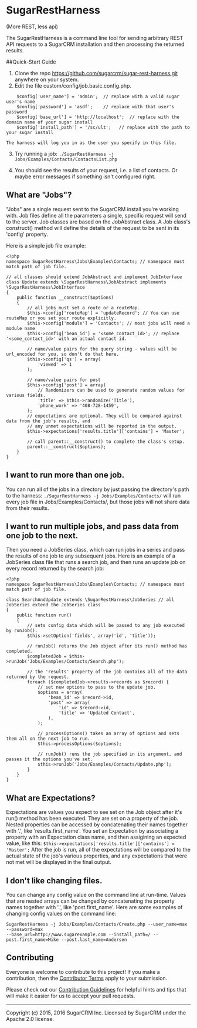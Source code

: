 # SugarRestHarness
(More REST, less api)

The SugarRestHarness is a command line tool for sending arbitrary REST API requests to a SugarCRM 
installation and then processing the returned results.

##Quick-Start Guide
1. Clone the repo https://github.com/sugarcrm/sugar-rest-harness.git anywhere on your system.
2. Edit the file custom/config/job.basic.config.php.
```
    $config['user_name'] = 'admin';  // replace with a valid sugar user's name
    $config['password'] = 'asdf';    // replace with that user's password
    $config['base_url'] = 'http://localhost';  // replace with the domain name of your sugar install
    $config['install_path'] = '/sc/ult';   // replace with the path to your sugar install
```
    The harness will log you in as the user you specify in this file.
    
3. Try running a job:
`./SugarRestHarness -j Jobs/Examples/Contacts/ContactsList.php`

4. You should see the results of your request, i.e. a list of contacts. Or maybe error messages
if something isn't configured right.
    

## What are "Jobs"?
"Jobs" are a single request sent to the SugarCRM install you're working with. 
Job files define all the parameters a single, specific request will send to the server.
Job classes are based on the JobAbstract class. A Job class's construct() method will define
the details of the request to be sent in its 'config' property. 

Here is a simple job file example:
```
<?php
namespace SugarRestHarness\Jobs\Examples\Contacts; // namespace must match path of job file.

// all classes should extend JobAbstract and implement JobInterface
class Update extends \SugarRestHarness\JobAbstract implements \SugarRestHarness\JobInterface 
{
    public function __construct($options)
    {
        // all jobs must set a route or a routeMap.
        $this->config['routeMap'] = 'updateRecord'; // You can use routeMap or you set your route explicitly.
        $this->config['module'] = 'Contacts'; // most jobs will need a module name
        $this->config['bean_id'] = '<some_contact_id>'; // replace '<some_contact_id>' with an actual contact id.
        
        // name/value pairs for the query string - values will be url_encoded for you, so don't do that here.
        $this->config['qs'] = array(
            'viewed' => 1
        );
        
        // name/value pairs for post
        $this->config['post'] = array(
            // Randomizers can be used to generate random values for various fields.
            'title' => $this->randomize('Title'),
            'phone_work' => '408-728-1459',
        );
        // expectations are optional. They will be compared against data from the job's results, and 
        // any unmet expectations will be reported in the output.
        $this->expectations['results.title']['contains'] = 'Master';
        
        // call parent::__construct() to complete the class's setup.
        parent::__construct($options);
    }
}
```


## I want to run more than one job.
You can run all of the jobs in a directory by just passing the directory's path to the harness:
`./SugarRestHarness -j Jobs/Examples/Contacts/`
will run every job file in Jobs/Examples/Contacts/, but those jobs will not share data from their results.


## I want to run multiple jobs, and pass data from one job to the next.
Then you need a JobSeries class, which can run jobs in a series and pass the results of one job to any 
subsequent jobs. Here is an example of a JobSeries class file that runs a search job, and then runs an
update job on every record returned by the search job:
```
<?php
namespace SugarRestHarness\Jobs\Examples\Contacts; // namespace must match path of job file.

class SearchAndUpdate extends \SugarRestHarness\JobSeries // all JobSeries extend the JobSeries class
{
    public function run()
    {
        // sets config data which will be passed to any job executed by runJob().
        $this->setOption('fields', array('id', 'title'));
        
        // runJob() returns the Job object after its run() method has completed.
        $completedJob = $this->runJob('Jobs/Examples/Contacts/Search.php');
        
        // the 'results' property of the job contains all of the data returned by the request.
        foreach ($completedJob->results->records as $record) {
            // set new options to pass to the update job.
            $options = array(
                'bean_id' => $record->id,
                'post' => array(
                    'id' => $record->id,
                    'title' => 'Updated Contact',
                ),
            );
            
            // processOptions() takes an array of options and sets them all on the next job to run. 
            $this->processOptions($options);
            
            // runJob() runs the job specified in its argument, and passes it the options you've set.
            $this->runJob('Jobs/Examples/Contacts/Update.php');
        }
    }
}
```

## What are Expectations?
Expectations are values you expect to see set on the Job object after it's run() method has been
executed. They are set on a property of the job. Nested properties can be accessed by concatenating 
their names together with '.', like 'results.first_name'. You set an Expectation by associating a 
property with an Expectation class name, and then assigining an expected value, like this:
`$this->expectations['results.title']['contains'] = 'Master';`
After the job is run, all of the expectations will be compared to the actual state of the job's
various properties, and any expectations that were not met will be displayed in the final output.


## I don't like changing files.
You can change any config value on the command line at run-time. Values that are nested arrays
can be changed by concatenating the property names together with '.', like 'post.first_name'. Here
are some examples of changing config values on the command line:
```
SugarRestHarness -j Jobs/Examples/Contacts/Create.php --user_name=max --password=max 
--base_url=http://www.sugarexample.com --install_path=/ --post.first_name=Mike --post.last_name=Andersen
```

## Contributing
Everyone is welcome to contribute to this project! If you make a contribution, then the [Contributor Terms](CONTRIBUTOR_TERMS.pdf) apply to your submission.

Please check out our [Contribution Guidelines](CONTRIBUTING.md) for helpful hints and tips that will make it easier for us to accept your pull requests.

-----
Copyright (c) 2015, 2016 SugarCRM Inc. Licensed by SugarCRM under the Apache 2.0 license.
